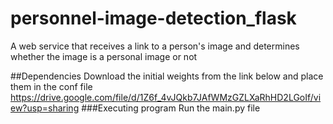 # personnel-image-detection_flask
A web service that receives a link to a person's image and determines whether the image is a personal image or not

##Dependencies
Download the initial weights from the link below and place them in the conf file 
https://drive.google.com/file/d/1Z6f_4vJQkb7JAfWMzGZLXaRhHD2LGoIf/view?usp=sharing
###Executing program
Run the main.py file

